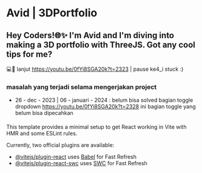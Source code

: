 # Avid | 3DPortfolio

## Hey Coders!🌐✨ I'm Avid and I'm diving into making a 3D portfolio with ThreeJS. Got any cool tips for me? 

💻🚀 lanjut https://youtu.be/0fYi8SGA20k?t=2323 | pause ke4_i stuck :)

### masalah yang terjadi selama mengerjakan project
- 26 - dec - 2023 | 06 - januari - 2024 : belum bisa solved bagian toggle dropdown https://youtu.be/0fYi8SGA20k?t=2328 ini bagian  toggle yang belum bisa dipecahkan

#### 

This template provides a minimal setup to get React working in Vite with HMR and some ESLint rules.

Currently, two official plugins are available:

- [@vitejs/plugin-react](https://github.com/vitejs/vite-plugin-react/blob/main/packages/plugin-react/README.md) uses [Babel](https://babeljs.io/) for Fast Refresh
- [@vitejs/plugin-react-swc](https://github.com/vitejs/vite-plugin-react-swc) uses [SWC](https://swc.rs/) for Fast Refresh
